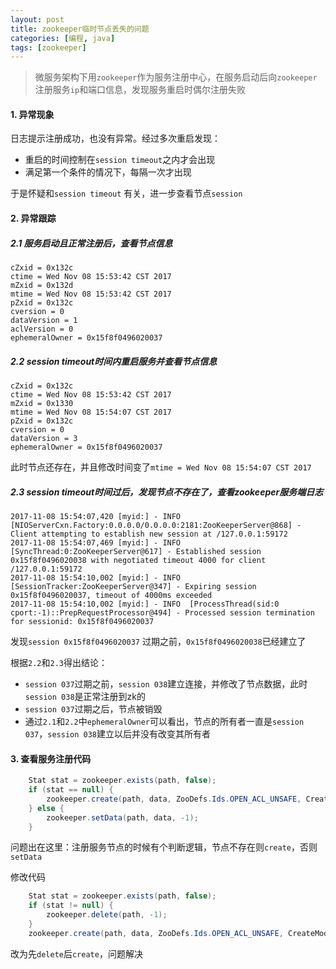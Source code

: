 ```yaml
---
layout: post
title: zookeeper临时节点丢失的问题
categories: [编程, java]
tags: [zookeeper]
---
```


> 微服务架构下用`zookeeper`作为服务注册中心，在服务启动后向`zookeeper`注册服务`ip`和端口信息，发现服务重启时偶尔注册失败

#### 1. 异常现象
日志提示注册成功，也没有异常。经过多次重启发现：
* 重启的时间控制在`session timeout`之内才会出现
* 满足第一个条件的情况下，每隔一次才出现

于是怀疑和`session timeout` 有关，进一步查看节点`session`

#### 2. 异常跟踪

##### 2.1 服务启动且正常注册后，查看节点信息
```
cZxid = 0x132c
ctime = Wed Nov 08 15:53:42 CST 2017
mZxid = 0x132d
mtime = Wed Nov 08 15:53:42 CST 2017
pZxid = 0x132c
cversion = 0
dataVersion = 1
aclVersion = 0
ephemeralOwner = 0x15f8f0496020037
```

##### 2.2 session timeout时间内重启服务并查看节点信息
```
cZxid = 0x132c
ctime = Wed Nov 08 15:53:42 CST 2017
mZxid = 0x1330
mtime = Wed Nov 08 15:54:07 CST 2017
pZxid = 0x132c
cversion = 0
dataVersion = 3
ephemeralOwner = 0x15f8f0496020037
```
此时节点还存在，并且修改时间变了`mtime = Wed Nov 08 15:54:07 CST 2017`

##### 2.3 session timeout时间过后，发现节点不存在了，查看zookeeper服务端日志
```
2017-11-08 15:54:07,420 [myid:] - INFO  [NIOServerCxn.Factory:0.0.0.0/0.0.0.0:2181:ZooKeeperServer@868] - Client attempting to establish new session at /127.0.0.1:59172
2017-11-08 15:54:07,469 [myid:] - INFO  [SyncThread:0:ZooKeeperServer@617] - Established session 0x15f8f0496020038 with negotiated timeout 4000 for client /127.0.0.1:59172
2017-11-08 15:54:10,002 [myid:] - INFO  [SessionTracker:ZooKeeperServer@347] - Expiring session 0x15f8f0496020037, timeout of 4000ms exceeded
2017-11-08 15:54:10,002 [myid:] - INFO  [ProcessThread(sid:0 cport:-1)::PrepRequestProcessor@494] - Processed session termination for sessionid: 0x15f8f0496020037
```
发现`session 0x15f8f0496020037` 过期之前，`0x15f8f0496020038`已经建立了

根据`2.2`和`2.3`得出结论：
* `session 037`过期之前，`session 038`建立连接，并修改了节点数据，此时`session 038`是正常注册到zk的
* `session 037`过期之后，节点被销毁
* 通过`2.1`和`2.2`中`ephemeralOwner`可以看出，节点的所有者一直是`session 037`，`session 038`建立以后并没有改变其所有者

#### 3. 查看服务注册代码
```java
    Stat stat = zookeeper.exists(path, false);
    if (stat == null) {
        zookeeper.create(path, data, ZooDefs.Ids.OPEN_ACL_UNSAFE, CreateMode.EPHEMERAL);
    } else {
        zookeeper.setData(path, data, -1);
    }
```
问题出在这里：注册服务节点的时候有个判断逻辑，节点不存在则`create`，否则`setData`

修改代码
```java
    Stat stat = zookeeper.exists(path, false);
    if (stat != null) {
        zookeeper.delete(path, -1);
    }
    zookeeper.create(path, data, ZooDefs.Ids.OPEN_ACL_UNSAFE, CreateMode.EPHEMERAL);
```
改为先`delete`后`create`，问题解决